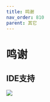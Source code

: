 ```yaml
---
title: 鸣谢
nav_order: 810
parent: 其它
---
```

# 鸣谢
## IDE支持
[<image src="img/jb_beam.svg"> </image>](https://www.jetbrains.com/?from=obsidian-douban)
